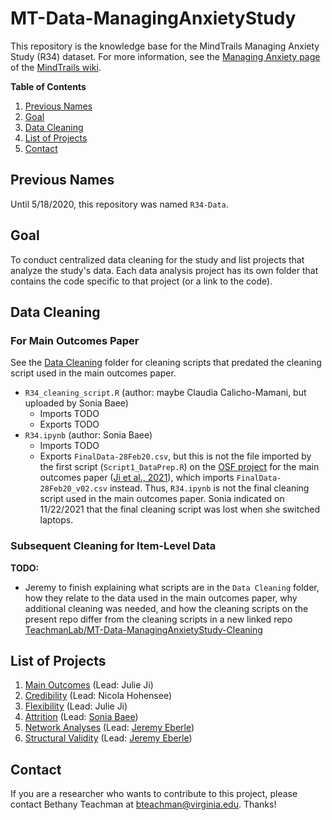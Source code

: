 # MT-Data-ManagingAnxietyStudy

This repository is the knowledge base for the MindTrails Managing Anxiety Study (R34) 
dataset. For more information, see the [Managing Anxiety page][ma-wiki] of the 
[MindTrails wiki][ma-wiki].

**Table of Contents**  
1. [Previous Names](#previous-names)  
2. [Goal](#goal)  
3. [Data Cleaning](#data-cleaning)  
4. [List of Projects](#list-of-projects)  
5. [Contact](#contact)

## Previous Names
Until 5/18/2020, this repository was named `R34-Data`.

## Goal
To conduct centralized data cleaning for the study and list projects that analyze 
the study's data. Each data analysis project has its own folder that contains the 
code specific to that project (or a link to the code).

## Data Cleaning

### For Main Outcomes Paper

See the [Data Cleaning](./Data%20Cleaning) 
folder for cleaning scripts that predated the cleaning script used in the main outcomes paper.

- `R34_cleaning_script.R` (author: maybe Claudia Calicho-Mamani, but uploaded by Sonia Baee)
  - Imports TODO
  - Exports TODO
- `R34.ipynb` (author: Sonia Baee)
  - Imports TODO
  - Exports `FinalData-28Feb20.csv`, but this is not the file imported by the first script
  (`Script1_DataPrep.R`) on the [OSF project](https://osf.io/3b67v) for the main outcomes paper
  ([Ji et al., 2021](https://doi.org/g62s)), which imports `FinalData-28Feb20_v02.csv` instead.
  Thus, `R34.ipynb` is not the final cleaning script used in the main outcomes paper. Sonia 
  indicated on 11/22/2021 that the final cleaning script was lost when she switched laptops.

### Subsequent Cleaning for Item-Level Data

**TODO:**

- Jeremy to finish explaining what scripts are in the `Data Cleaning` folder, how they relate 
to the data used in the main outcomes paper, why additional cleaning was needed, and how the 
cleaning scripts on the present repo differ from the cleaning scripts in a new linked repo [TeachmanLab/MT-Data-ManagingAnxietyStudy-Cleaning](https://github.com/TeachmanLab/MT-Data-ManagingAnxietyStudy-Cleaning)

## List of Projects
1. [Main Outcomes](./Main%20Outcomes) (Lead: Julie Ji)
2. [Credibility](./Credibility) (Lead: Nicola Hohensee)
3. [Flexibility](https://doi.org/10.1177/20438087241226642) (Lead: Julie Ji)
4. [Attrition](https://doi.org/m5tz) (Lead: [Sonia Baee](https://github.com/soniabaee))
5. [Network Analyses](https://osf.io/w63br/) (Lead: [Jeremy Eberle][jeremy])
6. [Structural Validity](https://osf.io/sth87/) (Lead: [Jeremy Eberle][jeremy])

## Contact
If you are a researcher who wants to contribute to this project, please contact 
Bethany Teachman at bteachman@virginia.edu. Thanks!

[jeremy]: https://github.com/jwe4ec
[ma-wiki]: https://sites.google.com/a/virginia.edu/mindtrails-wiki/studies/managinganxiety